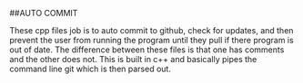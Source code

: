 ##AUTO COMMIT

These cpp files job is to auto commit to github, check for updates, and then prevent the user from running the program until they pull if there program is out of date. The difference between these files is that one has comments and the other does not. This is built in c++ and basically pipes the command line git which is then parsed out. 
